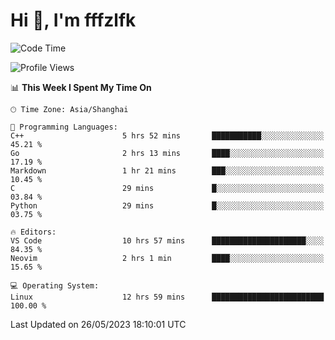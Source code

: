 # Hi 👋, I'm fffzlfk

<!--START_SECTION:waka-->
![Code Time](http://img.shields.io/badge/Code%20Time-223%20hrs%2033%20mins-blue)

![Profile Views](http://img.shields.io/badge/Profile%20Views-1-blue)

📊 **This Week I Spent My Time On** 

```text
🕑︎ Time Zone: Asia/Shanghai

💬 Programming Languages: 
C++                      5 hrs 52 mins       ███████████░░░░░░░░░░░░░░   45.21 % 
Go                       2 hrs 13 mins       ████░░░░░░░░░░░░░░░░░░░░░   17.19 % 
Markdown                 1 hr 21 mins        ███░░░░░░░░░░░░░░░░░░░░░░   10.45 % 
C                        29 mins             █░░░░░░░░░░░░░░░░░░░░░░░░   03.84 % 
Python                   29 mins             █░░░░░░░░░░░░░░░░░░░░░░░░   03.75 % 

🔥 Editors: 
VS Code                  10 hrs 57 mins      █████████████████████░░░░   84.35 % 
Neovim                   2 hrs 1 min         ████░░░░░░░░░░░░░░░░░░░░░   15.65 % 

💻 Operating System: 
Linux                    12 hrs 59 mins      █████████████████████████   100.00 % 
```


 Last Updated on 26/05/2023 18:10:01 UTC
<!--END_SECTION:waka-->
